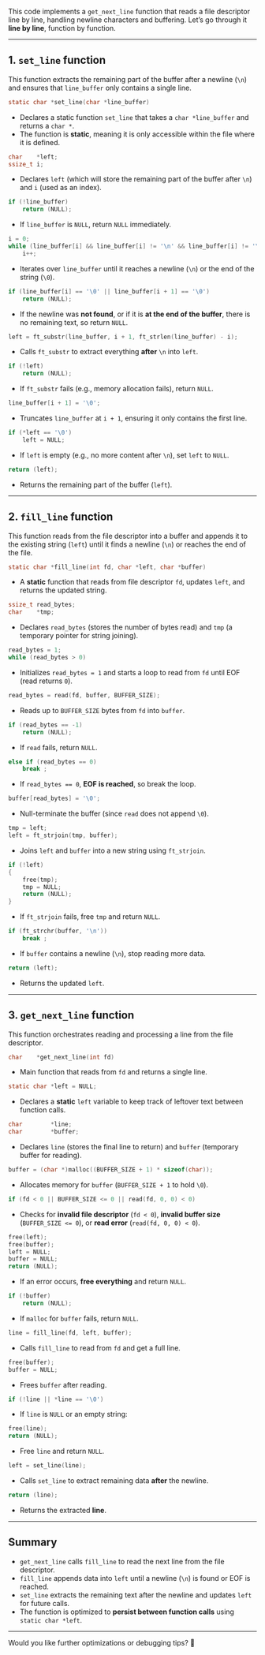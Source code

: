 This code implements a `get_next_line` function that reads a file descriptor line by line, handling newline characters and buffering. Let’s go through it **line by line**, function by function.

---

## **1. `set_line` function**
This function extracts the remaining part of the buffer after a newline (`\n`) and ensures that `line_buffer` only contains a single line.

```c
static char	*set_line(char *line_buffer)
```
- Declares a static function `set_line` that takes a `char *line_buffer` and returns a `char *`.  
- The function is **static**, meaning it is only accessible within the file where it is defined.

```c
char	*left;
ssize_t	i;
```
- Declares `left` (which will store the remaining part of the buffer after `\n`) and `i` (used as an index).

```c
if (!line_buffer)
	return (NULL);
```
- If `line_buffer` is `NULL`, return `NULL` immediately.

```c
i = 0;
while (line_buffer[i] && line_buffer[i] != '\n' && line_buffer[i] != '\0')
	i++;
```
- Iterates over `line_buffer` until it reaches a newline (`\n`) or the end of the string (`\0`).

```c
if (line_buffer[i] == '\0' || line_buffer[i + 1] == '\0')
	return (NULL);
```
- If the newline was **not found**, or if it is **at the end of the buffer**, there is no remaining text, so return `NULL`.

```c
left = ft_substr(line_buffer, i + 1, ft_strlen(line_buffer) - i);
```
- Calls `ft_substr` to extract everything **after** `\n` into `left`.

```c
if (!left)
	return (NULL);
```
- If `ft_substr` fails (e.g., memory allocation fails), return `NULL`.

```c
line_buffer[i + 1] = '\0';
```
- Truncates `line_buffer` at `i + 1`, ensuring it only contains the first line.

```c
if (*left == '\0')
	left = NULL;
```
- If `left` is empty (e.g., no more content after `\n`), set `left` to `NULL`.

```c
return (left);
```
- Returns the remaining part of the buffer (`left`).

---

## **2. `fill_line` function**
This function reads from the file descriptor into a buffer and appends it to the existing string (`left`) until it finds a newline (`\n`) or reaches the end of the file.

```c
static char	*fill_line(int fd, char *left, char *buffer)
```
- A **static** function that reads from file descriptor `fd`, updates `left`, and returns the updated string.

```c
ssize_t	read_bytes;
char	*tmp;
```
- Declares `read_bytes` (stores the number of bytes read) and `tmp` (a temporary pointer for string joining).

```c
read_bytes = 1;
while (read_bytes > 0)
```
- Initializes `read_bytes = 1` and starts a loop to read from `fd` until EOF (read returns `0`).

```c
read_bytes = read(fd, buffer, BUFFER_SIZE);
```
- Reads up to `BUFFER_SIZE` bytes from `fd` into `buffer`.

```c
if (read_bytes == -1)
	return (NULL);
```
- If `read` fails, return `NULL`.

```c
else if (read_bytes == 0)
	break ;
```
- If `read_bytes == 0`, **EOF is reached**, so break the loop.

```c
buffer[read_bytes] = '\0';
```
- Null-terminate the buffer (since `read` does not append `\0`).

```c
tmp = left;
left = ft_strjoin(tmp, buffer);
```
- Joins `left` and `buffer` into a new string using `ft_strjoin`.

```c
if (!left)
{
	free(tmp);
	tmp = NULL;
	return (NULL);
}
```
- If `ft_strjoin` fails, free `tmp` and return `NULL`.

```c
if (ft_strchr(buffer, '\n'))
	break ;
```
- If `buffer` contains a newline (`\n`), stop reading more data.

```c
return (left);
```
- Returns the updated `left`.

---

## **3. `get_next_line` function**
This function orchestrates reading and processing a line from the file descriptor.

```c
char	*get_next_line(int fd)
```
- Main function that reads from `fd` and returns a single line.

```c
static char	*left = NULL;
```
- Declares a **static** `left` variable to keep track of leftover text between function calls.

```c
char		*line;
char		*buffer;
```
- Declares `line` (stores the final line to return) and `buffer` (temporary buffer for reading).

```c
buffer = (char *)malloc((BUFFER_SIZE + 1) * sizeof(char));
```
- Allocates memory for `buffer` (`BUFFER_SIZE + 1` to hold `\0`).

```c
if (fd < 0 || BUFFER_SIZE <= 0 || read(fd, 0, 0) < 0)
```
- Checks for **invalid file descriptor** (`fd < 0`), **invalid buffer size** (`BUFFER_SIZE <= 0`), or **read error** (`read(fd, 0, 0) < 0`).

```c
free(left);
free(buffer);
left = NULL;
buffer = NULL;
return (NULL);
```
- If an error occurs, **free everything** and return `NULL`.

```c
if (!buffer)
	return (NULL);
```
- If `malloc` for `buffer` fails, return `NULL`.

```c
line = fill_line(fd, left, buffer);
```
- Calls `fill_line` to read from `fd` and get a full line.

```c
free(buffer);
buffer = NULL;
```
- Frees `buffer` after reading.

```c
if (!line || *line == '\0')
```
- If `line` is `NULL` or an empty string:

```c
free(line);
return (NULL);
```
- Free `line` and return `NULL`.

```c
left = set_line(line);
```
- Calls `set_line` to extract remaining data **after** the newline.

```c
return (line);
```
- Returns the extracted **line**.

---

## **Summary**
- `get_next_line` calls `fill_line` to read the next line from the file descriptor.
- `fill_line` appends data into `left` until a newline (`\n`) is found or EOF is reached.
- `set_line` extracts the remaining text after the newline and updates `left` for future calls.
- The function is optimized to **persist between function calls** using `static char *left`.

---

Would you like further optimizations or debugging tips? 🚀